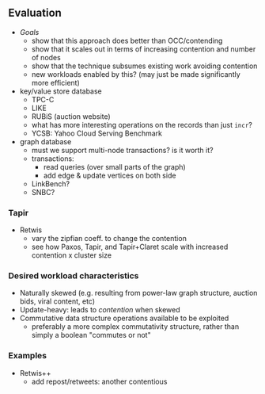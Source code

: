 ## Evaluation

- *Goals*
    - show that this approach does better than OCC/contending
    - show that it scales out in terms of increasing contention and number of nodes
    - show that the technique subsumes existing work avoiding contention
    - new workloads enabled by this? (may just be made significantly more efficient)
- key/value store database
    - TPC-C
    - LIKE
    - RUBiS (auction website)
    - what has more interesting operations on the records than just `incr`?
    - YCSB: Yahoo Cloud Serving Benchmark
- graph database
    - must we support multi-node transactions? is it worth it?
    - transactions:
        - read queries (over small parts of the graph)
        - add edge & update vertices on both side
    - LinkBench?
    - SNBC?

### Tapir
- Retwis
    - vary the zipfian coeff. to change the contention
    - see how Paxos, Tapir, and Tapir+Claret scale with increased contention x cluster size


### Desired workload characteristics
- Naturally skewed (e.g. resulting from power-law graph structure, auction bids, viral content, etc)
- Update-heavy: leads to *contention* when skewed
- Commutative data structure operations available to be exploited
  - preferably a more complex commutativity structure, rather than simply a boolean "commutes or not"

### Examples
- Retwis++
  - add repost/retweets: another contentious 